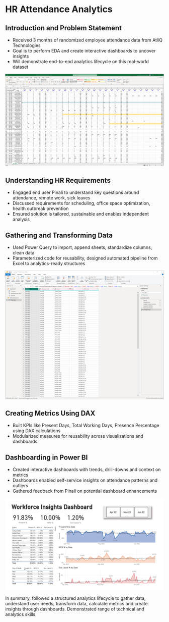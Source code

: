 # HR Attendance Analytics

## Introduction and Problem Statement

*  Received 3 months of randomized employee attendance data from AtliQ Technologies
*  Goal is to perform EDA and create interactive dashboards to uncover insights
*  Will demonstrate end-to-end analytics lifecycle on this real-world dataset

![Screenshot of Excel table with employee data.](1ExcelRaw.png)

## Understanding HR Requirements

*  Engaged end user Pinali to understand key questions around attendance, remote work, sick leaves
*  Discussed requirements for scheduling, office space optimization, health outbreak prevention
*  Ensured solution is tailored, sustainable and enables independent analysis

## Gathering and Transforming Data

*  Used Power Query to import, append sheets, standardize columns, clean data
*  Parameterized code for reusability, designed automated pipeline from Excel to analytics-ready structures

![Screenshot of PowerQuery pivoting data from wide to long.](2PowerQuery.png)

## Creating Metrics Using DAX

*  Built KPIs like Present Days, Total Working Days, Presence Percentage using DAX calculations
*  Modularized measures for reusability across visualizations and dashboards

## Dashboarding in Power BI

*  Created interactive dashboards with trends, drill-downs and context on metrics
*  Dashboards enabled self-service insights on attendance patterns and outliers
*  Gathered feedback from Pinali on potential dashboard enhancements

![Screenshot of final PowerBI dashboard](3HRDashboard.png)

In summary, followed a structured analytics lifecycle to gather data, understand user needs, transform data, calculate metrics and create insights through dashboards. Demonstrated range of technical and analytics skills.
